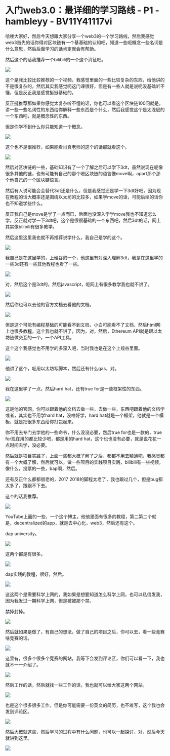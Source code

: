 # 入门web3.0：最详细的学习路线 - P1 - hambleyy - BV11Y41117vi

哈喽大家好，然后今天想跟大家分享一个web3的一个学习路线，然后我感觉web3首先的话你得对区块链有一个基基础的认知吧，知道一些呃概念一些名词是什么意思，然后后面学习的话肯定就会有帮助。

然后这个的话我推荐一个bilibili的一个这个消征吧。

![](img/12354f27e943a11062536d221603a8b2_1.png)

这个是我比较比较推荐的一个视频，我感觉里面的一些比较复杂的东西，给他讲的不是很复杂的，然后其实我感觉呃这门课很好，但是有一些人就是说呃没基础听不懂，但是反正我是感觉挺挺基础的。

反正挺推荐那如果你感觉太复杂听不懂的话，你也可以看这个区块链100问就是，讲一些一些名词性的东西给你解释一些东西是个什么，然后我感觉这个是太浅层的一个东西吧，就是概念性的东西。

但是你学不到什么你只能知道一个概念。

![](img/12354f27e943a11062536d221603a8b2_3.png)

这个也不是很推荐，如果能看肖真老师的这个的话那就看这个。

![](img/12354f27e943a11062536d221603a8b2_5.png)

然后对区块链的一些，基础知识有了一个了解之后可以学下3dt，虽然说现在呃像很多其他的链，也有可能有自己的那个嗯区块链的语言像move啊，apart那个那个他自己的一个区块链语言。

然后有人说可能会会替代3dt还是什么，但是我感觉还是学一下3dt好吧，因为现在教程的话大概率还是围绕以太坊的比较多，如果学move的话，可能后续的话你也不知道学些什么。

反正我自己是move是学了一点而已，后面也没深入学学move我也不知道怎么学，反正就对学一下3dt吧，这个是很很基础的一个东西吧，然后3dt的话，网上其实像bilibili有很多教学。

然后这里这里我也就不再推荐说学什么，我自己是学的这个。

![](img/12354f27e943a11062536d221603a8b2_7.png)

我自己是在这里学的，上硅谷的一个，他这里有对深入理解3dt，我是在这里学的一些3d还有一些其他教程也看了一些。

![](img/12354f27e943a11062536d221603a8b2_9.png)

对，然后这个是3dt的，然后javascript，呃网上有很多教学我也就不讲了。

![](img/12354f27e943a11062536d221603a8b2_11.png)

然后你也可以去他的官方文档去看他的文档。

![](img/12354f27e943a11062536d221603a8b2_13.png)

但是这个可能有编程基础的可能看不到文档，小白可能看不了文档，然后html网上也很多教程，这个我也就不讲了，因为，对，然后，Ethereum API就是跟以太坊链做交互的一个，一个API工具。

这个这个我感觉也不用学的多深入吧，当时我也是在这个上规谷里面。

![](img/12354f27e943a11062536d221603a8b2_15.png)

他讲了这个，呃用以太坊写脚本，然后还有什么gas，对。

![](img/12354f27e943a11062536d221603a8b2_17.png)

我在这里学了一点，然后hard hat，还有true for是一些框架性的东西。

![](img/12354f27e943a11062536d221603a8b2_19.png)

这是他的官网，你可以跟着他的文档去做一些，去做一些，东西吧跟着他的文档学或者，其实也不用学hard hat，没啥好学，hard hat就是一个框架，他就是一个模板，就是把很多东西给你打包起来。

你不用去专门去学他的一些命令，什么没没必要，然后true for也是一款的，true for现在用的都比较少吧，都是用的hard hat，这个也也没有必要，就是说花花一点时间去学，没必要。

然后就是项目实践了，上面一些都大概了解了之后，都都不用去精通吧，我感觉都有一个大概了解，然后就可以，做一些项目的实践项目实践，bilibili有一些视频，像什么，投票的一些，bap啊，然后。

还有反正什么都都很老的，2017 2018的脚程太老了，我也跟过几个，但是bug都太多了，跟跟不下去。

这个的话我推荐。

![](img/12354f27e943a11062536d221603a8b2_21.png)

YouTube上面的一些，一个这个博主，他他里面有很多的教程，第二第二个就是，decentralized的app，就是去中心化，web3，然后还有这个。

dap university。

![](img/12354f27e943a11062536d221603a8b2_23.png)

这两个都是有很多。

![](img/12354f27e943a11062536d221603a8b2_25.png)

dap实践的教程，很好，然后。

![](img/12354f27e943a11062536d221603a8b2_27.png)

这这两个是需要科学上网的，我如果是想要知道怎么科学上网，也可以私信发我，因为我发过一期科学上网，但是被被那个禁。

禁掉封掉。

![](img/12354f27e943a11062536d221603a8b2_29.png)

然后就如果是做了，有自己的想法，做了自己的项目之后，你可以去，看一些竞赛啥竞赛的话。

![](img/12354f27e943a11062536d221603a8b2_31.png)

这里有，很多个很多个竞赛的网站，我等下会发到评论区，你们可以看一下，我也就不一一介绍了。

![](img/12354f27e943a11062536d221603a8b2_33.png)

然后工作的话，然后就找一些工作的话，我也就可以给大家这两个网站。

![](img/12354f27e943a11062536d221603a8b2_35.png)

也是这个很多很多工作，但是你可能需要一份英文的简历，也不难写，这个我也会发到评论区。

![](img/12354f27e943a11062536d221603a8b2_37.png)

然后大概就这些，然后学习的过程中有什么问题，也可以一起探讨，对，然后今天就讲到这里。

![](img/12354f27e943a11062536d221603a8b2_39.png)